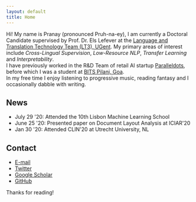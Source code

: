 ```yaml
---
layout: default
title: Home
---
```


<!-- <p class="message">
  Hey there! This page is included as an example. Feel free to customize it for your own use upon downloading. Carry on!
</p> -->

Hi! My name is Pranay (pronounced Pruh-na-ey), I am currently a Doctoral Candidate supervised by Prof. Dr. Els Lefever at the [Language and Translation Technology Team (LT3), UGent](https://lt3.ugent.be). My primary areas of interest include *Cross-Lingual Supervision*, *Low-Resource NLP*, *Transfer Learning* and *Interpretability*. <br>
I have previously worked in the R&D Team of retail AI startup [Paralleldots](https://www.paralleldots.com/), before which I was a student at [BITS Pilani, Goa](https://www.bits-pilani.ac.in/goa/). <br>
In my free time I enjoy listening to progressive music, reading fantasy and I occasionally dabble with writing.  


## News

* July 29 '20: Attended the 10th Lisbon Machine Learning School
* June 25 '20: Presented paper on Document Layout Analysis at ICIAR'20 
* Jan 30 '20: Attended CLIN'20 at Utrecht University, NL

## Contact

* [E-mail](mailto:pranaydeep.singh@ugent.be)
* [Twitter](https://twitter.com/pranaydeeps)
* [Google Scholar](https://scholar.google.com/citations?user=8KSmDe4AAAAJ&hl=en)
* [GitHub](https://github.com/pranaydeeps)


Thanks for reading!
